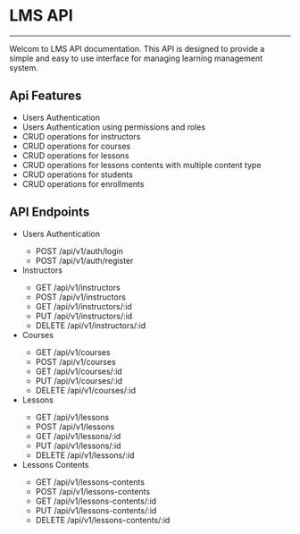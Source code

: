 <h1>LMS API</h1>
<hr>
<p>
Welcom to LMS API documentation. 
This API is designed to provide a simple and easy to use interface for managing learning
management system.
</p>
<h2>Api Features</h2>
<ul>
<li>Users Authentication</li>
<li>Users Authentication using permissions and roles</li>
<li>CRUD operations for instructors</li>
<li>CRUD operations for courses</li>
<li>CRUD operations for lessons</li>
<li>CRUD operations for lessons contents with multiple content type</li>
<li>CRUD operations for students</li>
<li>CRUD operations for enrollments</li>
</ul>


<h2>API Endpoints</h2>
<ul>
<li>Users Authentication</li>
<ul>
<li>POST /api/v1/auth/login</li>
<li>POST /api/v1/auth/register</li>
</ul>
<li>Instructors</li>
<ul>
<li>GET /api/v1/instructors</li>
<li>POST /api/v1/instructors</li>
<li>GET /api/v1/instructors/:id</li>
<li>PUT /api/v1/instructors/:id</li>
<li>DELETE /api/v1/instructors/:id</li>
</ul>
<li>Courses</li>
<ul>
<li>GET /api/v1/courses</li>
<li>POST /api/v1/courses</li>
<li>GET /api/v1/courses/:id</li>
<li>PUT /api/v1/courses/:id</li>
<li>DELETE /api/v1/courses/:id</li>
</ul>
<li>Lessons</li>
<ul>
<li>GET /api/v1/lessons</li>
<li>POST /api/v1/lessons</li>
<li>GET /api/v1/lessons/:id</li>
<li>PUT /api/v1/lessons/:id</li>
<li>DELETE /api/v1/lessons/:id</li>
</ul>
<li>Lessons Contents</li>
<ul>
<li>GET /api/v1/lessons-contents</li>
<li>POST /api/v1/lessons-contents</li>
<li>GET /api/v1/lessons-contents/:id</li>
<li>PUT /api/v1/lessons-contents/:id</li>
<li>DELETE /api/v1/lessons-contents/:id</li>
</ul>